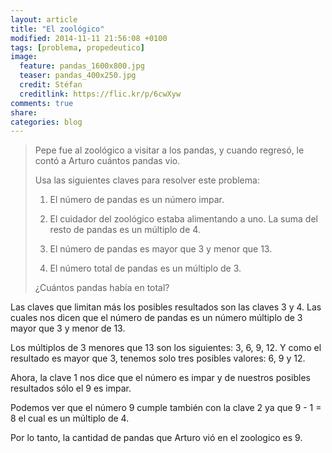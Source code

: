```yaml
---
layout: article
title: "El zoológico"
modified: 2014-11-11 21:56:08 +0100
tags: [problema, propedeutico]
image:
  feature: pandas_1600x800.jpg
  teaser: pandas_400x250.jpg
  credit: Stéfan
  creditlink: https://flic.kr/p/6cwXyw
comments: true
share: 
categories: blog
---
```


> Pepe fue al zoológico a visitar a los pandas, y cuando regresó, le contó a Arturo cuántos 
pandas vio.
>
>Usa las siguientes claves para resolver este problema:
>
>1. El número de pandas es un número impar.
>
>2. El cuidador del zoológico estaba alimentando a uno. La suma del resto de pandas es un múltiplo de 4.
>
>3. El número de pandas es mayor que 3 y menor que 13.
>
>4. El número total de pandas es un múltiplo de 3.
>
>¿Cuántos pandas había en total?

Las claves que limitan más los posibles resultados son las claves 3 y 4. Las cuales nos dicen que el número de pandas es un número
múltiplo de 3 mayor que 3 y menor de 13.

Los múltiplos de 3 menores que 13 son los siguientes: 3, 6, 9, 12. Y como el resultado es mayor que 3, tenemos solo tres posibles valores: 6, 9 y 12.

Ahora, la clave 1 nos dice que el número es impar y de nuestros posibles resultados sólo el 9 es impar.

Podemos ver que el número 9 cumple también con la clave 2 ya que 9 - 1 = 8 el cual es un múltiplo de 4.

Por lo tanto, la cantidad de pandas que Arturo vió en el zoologico es 9.